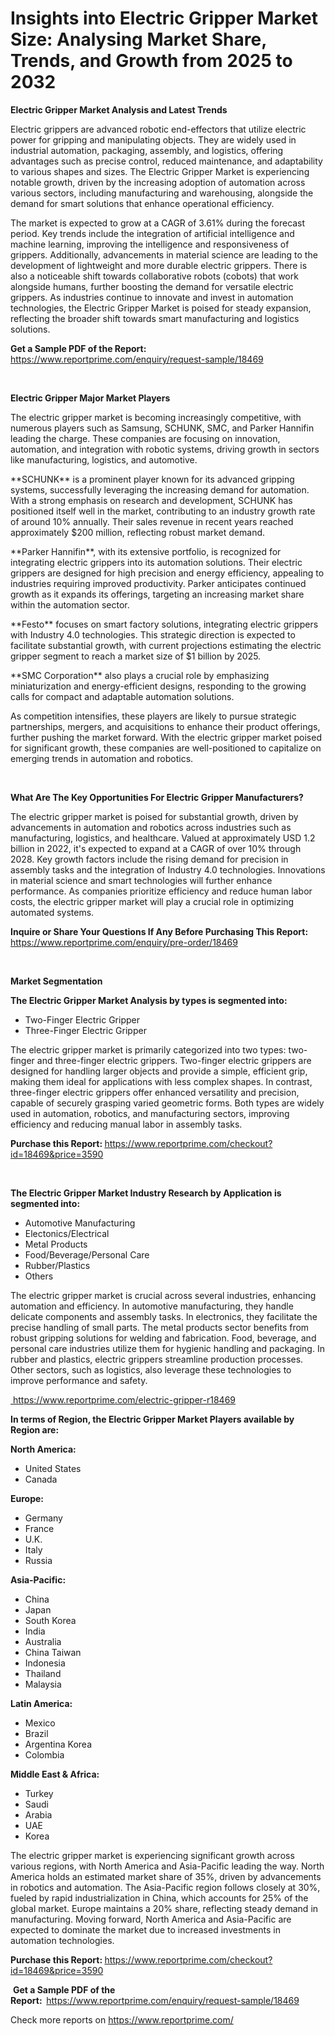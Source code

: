 <p><h1>Insights into Electric Gripper Market Size: Analysing Market Share, Trends, and Growth from 2025 to 2032</h1></p><p><strong>Electric Gripper Market Analysis and Latest Trends</strong></p>
<p><p>Electric grippers are advanced robotic end-effectors that utilize electric power for gripping and manipulating objects. They are widely used in industrial automation, packaging, assembly, and logistics, offering advantages such as precise control, reduced maintenance, and adaptability to various shapes and sizes. The Electric Gripper Market is experiencing notable growth, driven by the increasing adoption of automation across various sectors, including manufacturing and warehousing, alongside the demand for smart solutions that enhance operational efficiency.</p><p>The market is expected to grow at a CAGR of 3.61% during the forecast period. Key trends include the integration of artificial intelligence and machine learning, improving the intelligence and responsiveness of grippers. Additionally, advancements in material science are leading to the development of lightweight and more durable electric grippers. There is also a noticeable shift towards collaborative robots (cobots) that work alongside humans, further boosting the demand for versatile electric grippers. As industries continue to innovate and invest in automation technologies, the Electric Gripper Market is poised for steady expansion, reflecting the broader shift towards smart manufacturing and logistics solutions.</p></p>
<p><strong>Get a Sample PDF of the Report:&nbsp;</strong> <a href="https://www.reportprime.com/enquiry/request-sample/18469?utm_campaign=3499&utm_medium=2&utm_source=Github&utm_content=ia&utm_term=19032025&utm_id=electric-gripper">https://www.reportprime.com/enquiry/request-sample/18469</a></p>
<p>&nbsp;</p>
<p><strong>Electric Gripper Major Market Players</strong></p>
<p><p>The electric gripper market is becoming increasingly competitive, with numerous players such as Samsung, SCHUNK, SMC, and Parker Hannifin leading the charge. These companies are focusing on innovation, automation, and integration with robotic systems, driving growth in sectors like manufacturing, logistics, and automotive.</p><p>**SCHUNK** is a prominent player known for its advanced gripping systems, successfully leveraging the increasing demand for automation. With a strong emphasis on research and development, SCHUNK has positioned itself well in the market, contributing to an industry growth rate of around 10% annually. Their sales revenue in recent years reached approximately $200 million, reflecting robust market demand.</p><p>**Parker Hannifin**, with its extensive portfolio, is recognized for integrating electric grippers into its automation solutions. Their electric grippers are designed for high precision and energy efficiency, appealing to industries requiring improved productivity. Parker anticipates continued growth as it expands its offerings, targeting an increasing market share within the automation sector.</p><p>**Festo** focuses on smart factory solutions, integrating electric grippers with Industry 4.0 technologies. This strategic direction is expected to facilitate substantial growth, with current projections estimating the electric gripper segment to reach a market size of $1 billion by 2025.</p><p>**SMC Corporation** also plays a crucial role by emphasizing miniaturization and energy-efficient designs, responding to the growing calls for compact and adaptable automation solutions. </p><p>As competition intensifies, these players are likely to pursue strategic partnerships, mergers, and acquisitions to enhance their product offerings, further pushing the market forward. With the electric gripper market poised for significant growth, these companies are well-positioned to capitalize on emerging trends in automation and robotics.</p></p>
<p>&nbsp;</p>
<p><strong>What Are The Key Opportunities For Electric Gripper Manufacturers?</strong></p>
<p><p>The electric gripper market is poised for substantial growth, driven by advancements in automation and robotics across industries such as manufacturing, logistics, and healthcare. Valued at approximately USD 1.2 billion in 2022, it's expected to expand at a CAGR of over 10% through 2028. Key growth factors include the rising demand for precision in assembly tasks and the integration of Industry 4.0 technologies. Innovations in material science and smart technologies will further enhance performance. As companies prioritize efficiency and reduce human labor costs, the electric gripper market will play a crucial role in optimizing automated systems.</p></p>
<p><strong>Inquire or Share Your Questions If Any Before Purchasing This Report:</strong> <a href="https://www.reportprime.com/enquiry/pre-order/18469?utm_campaign=3499&utm_medium=2&utm_source=Github&utm_content=ia&utm_term=19032025&utm_id=electric-gripper">https://www.reportprime.com/enquiry/pre-order/18469</a></p>
<p>&nbsp;</p>
<p><strong>Market Segmentation</strong></p>
<p><strong>The Electric Gripper Market Analysis by types is segmented into:</strong></p>
<p><ul><li>Two-Finger Electric Gripper</li><li>Three-Finger Electric Gripper</li></ul></p>
<p><p>The electric gripper market is primarily categorized into two types: two-finger and three-finger electric grippers. Two-finger electric grippers are designed for handling larger objects and provide a simple, efficient grip, making them ideal for applications with less complex shapes. In contrast, three-finger electric grippers offer enhanced versatility and precision, capable of securely grasping varied geometric forms. Both types are widely used in automation, robotics, and manufacturing sectors, improving efficiency and reducing manual labor in assembly tasks.</p></p>
<p><strong>Purchase this Report:&nbsp;</strong><a href="https://www.reportprime.com/checkout?id=18469&price=3590&utm_campaign=3499&utm_medium=2&utm_source=Github&utm_content=ia&utm_term=19032025&utm_id=electric-gripper">https://www.reportprime.com/checkout?id=18469&price=3590</a></p>
<p>&nbsp;</p>
<p><strong>The Electric Gripper Market Industry Research by Application is segmented into:</strong></p>
<p><ul><li>Automotive Manufacturing</li><li>Electonics/Electrical</li><li>Metal Products</li><li>Food/Beverage/Personal Care</li><li>Rubber/Plastics</li><li>Others</li></ul></p>
<p><p>The electric gripper market is crucial across several industries, enhancing automation and efficiency. In automotive manufacturing, they handle delicate components and assembly tasks. In electronics, they facilitate the precise handling of small parts. The metal products sector benefits from robust gripping solutions for welding and fabrication. Food, beverage, and personal care industries utilize them for hygienic handling and packaging. In rubber and plastics, electric grippers streamline production processes. Other sectors, such as logistics, also leverage these technologies to improve performance and safety.</p></p>
<p><a href="https://www.reportprime.com/electric-gripper-r18469?utm_campaign=3499&utm_medium=2&utm_source=Github&utm_content=ia&utm_term=19032025&utm_id=electric-gripper">&nbsp;https://www.reportprime.com/electric-gripper-r18469</a></p>
<p><strong>In terms of Region, the Electric Gripper Market Players available by Region are:</strong></p>
<p>
    <p> <strong> North America: </strong>
        <ul>
            <li>United States</li>
            <li>Canada</li>
        </ul>
        </p> 
    <p> <strong> Europe: </strong>
        <ul>
            <li>Germany</li>
            <li>France</li>
            <li>U.K.</li>
            <li>Italy</li>
            <li>Russia</li>
        </ul>
        </p> 
    <p> <strong> Asia-Pacific: </strong>
        <ul>
            <li>China</li>
            <li>Japan</li>
            <li>South Korea</li>
            <li>India</li>
            <li>Australia</li>
            <li>China Taiwan</li>
            <li>Indonesia</li>
            <li>Thailand</li>
            <li>Malaysia</li>
        </ul>
        </p> 
    <p> <strong> Latin America: </strong>
        <ul>
            <li>Mexico</li>
            <li>Brazil</li>
            <li>Argentina Korea</li>
            <li>Colombia</li>
        </ul>
        </p> 
    <p> <strong> Middle East & Africa: </strong>
        <ul>
            <li>Turkey</li>
            <li>Saudi</li>
            <li>Arabia</li>
            <li>UAE</li>
            <li>Korea</li>
        </ul>
    </p>
    </p>
<p><p>The electric gripper market is experiencing significant growth across various regions, with North America and Asia-Pacific leading the way. North America holds an estimated market share of 35%, driven by advancements in robotics and automation. The Asia-Pacific region follows closely at 30%, fueled by rapid industrialization in China, which accounts for 25% of the global market. Europe maintains a 20% share, reflecting steady demand in manufacturing. Moving forward, North America and Asia-Pacific are expected to dominate the market due to increased investments in automation technologies.</p></p>
<p><strong>Purchase this Report: </strong><a href="https://www.reportprime.com/checkout?id=18469&price=3590&utm_campaign=3499&utm_medium=2&utm_source=Github&utm_content=ia&utm_term=19032025&utm_id=electric-gripper">https://www.reportprime.com/checkout?id=18469&price=3590</a></p>
<p>&nbsp;<strong>Get a Sample PDF of the Report:&nbsp;&nbsp;</strong><a href="https://www.reportprime.com/enquiry/request-sample/18469?utm_campaign=3499&utm_medium=2&utm_source=Github&utm_content=ia&utm_term=19032025&utm_id=electric-gripper">https://www.reportprime.com/enquiry/request-sample/18469</a></p>
<p><strong></strong></p>
<p>Check more reports on <a href="https://www.reportprime.com/?utm_campaign=3499&utm_medium=2&utm_source=Github&utm_content=ia&utm_term=19032025&utm_id=electric-gripper">https://www.reportprime.com/</a></p>